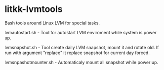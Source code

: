 litkk-lvmtools
==================================================================================

Bash tools around Linux LVM for special tasks.


lvmautostart.sh - Tool for autostart LVM enviroment while system is power up.

lvmsnapshot.sh - Tool create daily LVM snapshot, mount it and rotate old.
If run with argument "replace" it replace snapshot for current day forced.

lvmsnpashotmounter.sh - Automaticaly mount all snapshot while power up.

